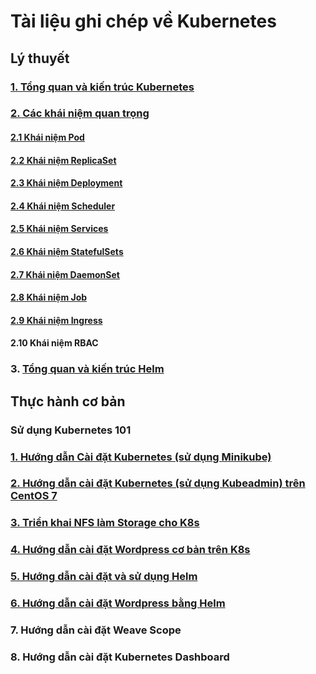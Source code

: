 # Tài liệu ghi chép về Kubernetes

## Lý thuyết

### [1. Tổng quan và kiến trúc Kubernetes](/docs/1-introduction-k8s.md)

### [2. Các khái niệm quan trọng](/docs/2-term-k8s.md)

#### [2.1 Khái niệm Pod](/docs/2.1-pod-k8s.md)

#### [2.2 Khái niệm ReplicaSet](/docs/2.2-rs-k8s.md)

#### [2.3 Khái niệm Deployment](/docs/2.3-deployment-k8s.md)

#### [2.4 Khái niệm Scheduler](/docs/2.4-scheduler-k8s.md)

#### [2.5 Khái niệm Services](/docs/2.5-services-k8s.md)

#### [2.6 Khái niệm StatefulSets](/docs/2.6-sfs-k8s.md)

#### [2.7 Khái niệm DaemonSet](/docs/2.7-ds-k8s.md)

#### [2.8 Khái niệm Job](/docs/2.8-job-k8s.md)

#### [2.9 Khái niệm Ingress](/docs/2.9-ingress-k8s.md)

#### 2.10 Khái niệm RBAC

### 3. [Tổng quan và kiến trúc Helm](/docs/3-helm-k8s.md)

## Thực hành cơ bản

### Sử dụng Kubernetes 101

### [1. Hướng dẫn Cài đặt Kubernetes (sử dụng Minikube)]()

### [2. Hướng dẫn cài đặt Kubernetes (sử dụng Kubeadmin) trên CentOS 7](/docs/setup/install-k8s-centos7-kubeadm.md)

### [3. Triển khai NFS làm Storage cho K8s](/docs/setup/install-nfs-storage-k8s.md)

### [4. Hướng dẫn cài đặt Wordpress cơ bản trên K8s](/docs/setup/setup-wordpress-basic.md)

### [5. Hướng dẫn cài đặt và sử dụng Helm](/docs/setup/install-helm-k8s.md)

### [6. Hướng dẫn cài đặt Wordpress bằng Helm](/docs/setup/install-wp-helm.md)

### 7. Hướng dẫn cài đặt Weave Scope

### 8. Hướng dẫn cài đặt Kubernetes Dashboard

